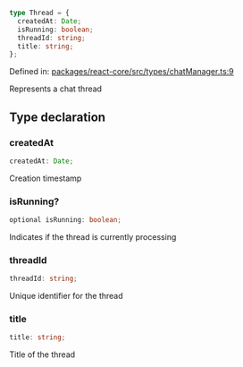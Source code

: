 ```ts
type Thread = {
  createdAt: Date;
  isRunning: boolean;
  threadId: string;
  title: string;
};
```

Defined in: [packages/react-core/src/types/chatManager.ts:9](https://github.com/thesysdev/crayon/blob/d0d1410263fe0f83e2b52bc1d37c0693717089fe/js/packages/react-core/src/types/chatManager.ts#L9)

Represents a chat thread

## Type declaration

### createdAt

```ts
createdAt: Date;
```

Creation timestamp

### isRunning?

```ts
optional isRunning: boolean;
```

Indicates if the thread is currently processing

### threadId

```ts
threadId: string;
```

Unique identifier for the thread

### title

```ts
title: string;
```

Title of the thread
